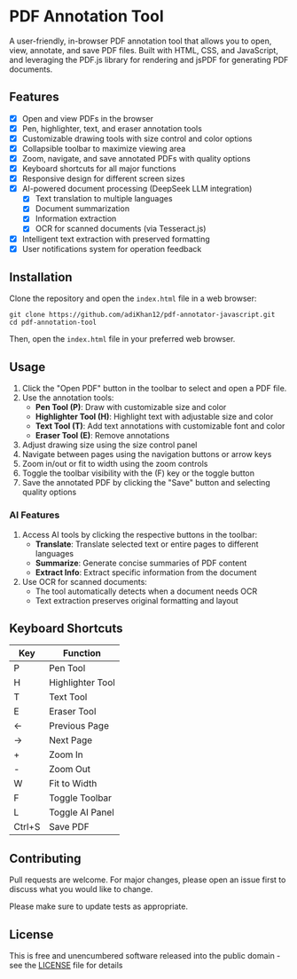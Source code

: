 # PDF Annotation Tool

A user-friendly, in-browser PDF annotation tool that allows you to open, view, annotate, and save PDF files. Built with HTML, CSS, and JavaScript, and leveraging the PDF.js library for rendering and jsPDF for generating PDF documents.

## Features

- [x] Open and view PDFs in the browser
- [x] Pen, highlighter, text, and eraser annotation tools
- [x] Customizable drawing tools with size control and color options
- [x] Collapsible toolbar to maximize viewing area
- [x] Zoom, navigate, and save annotated PDFs with quality options
- [x] Keyboard shortcuts for all major functions
- [x] Responsive design for different screen sizes
- [x] AI-powered document processing (DeepSeek LLM integration)
  - [x] Text translation to multiple languages
  - [x] Document summarization
  - [x] Information extraction
  - [x] OCR for scanned documents (via Tesseract.js)
- [x] Intelligent text extraction with preserved formatting
- [x] User notifications system for operation feedback

## Installation

Clone the repository and open the `index.html` file in a web browser:
```
git clone https://github.com/adiKhan12/pdf-annotator-javascript.git
cd pdf-annotation-tool
```

Then, open the `index.html` file in your preferred web browser.

## Usage

1. Click the "Open PDF" button in the toolbar to select and open a PDF file.
2. Use the annotation tools:
   - **Pen Tool (P)**: Draw with customizable size and color
   - **Highlighter Tool (H)**: Highlight text with adjustable size and color
   - **Text Tool (T)**: Add text annotations with customizable font and color
   - **Eraser Tool (E)**: Remove annotations
3. Adjust drawing size using the size control panel
4. Navigate between pages using the navigation buttons or arrow keys
5. Zoom in/out or fit to width using the zoom controls
6. Toggle the toolbar visibility with the (F) key or the toggle button
7. Save the annotated PDF by clicking the "Save" button and selecting quality options

### AI Features

1. Access AI tools by clicking the respective buttons in the toolbar:
   - **Translate**: Translate selected text or entire pages to different languages
   - **Summarize**: Generate concise summaries of PDF content
   - **Extract Info**: Extract specific information from the document
2. Use OCR for scanned documents:
   - The tool automatically detects when a document needs OCR
   - Text extraction preserves original formatting and layout

## Keyboard Shortcuts

| Key | Function |
|-----|----------|
| P | Pen Tool |
| H | Highlighter Tool |
| T | Text Tool |
| E | Eraser Tool |
| ← | Previous Page |
| → | Next Page |
| + | Zoom In |
| - | Zoom Out |
| W | Fit to Width |
| F | Toggle Toolbar |
| L | Toggle AI Panel |
| Ctrl+S | Save PDF |

## Contributing

Pull requests are welcome. For major changes, please open an issue first to discuss what you would like to change.

Please make sure to update tests as appropriate.

## License

This is free and unencumbered software released into the public domain - see the [LICENSE](LICENSE) file for details 




